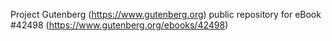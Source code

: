 Project Gutenberg (https://www.gutenberg.org) public repository for eBook #42498 (https://www.gutenberg.org/ebooks/42498)
